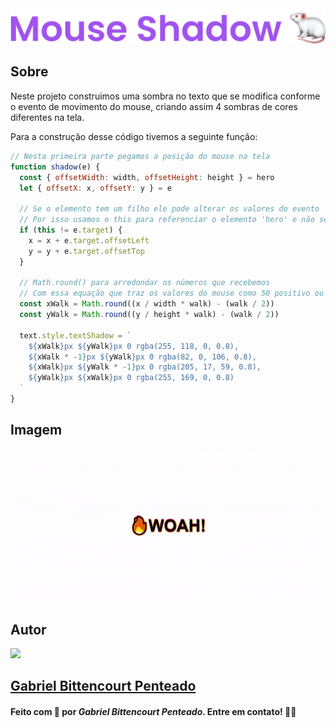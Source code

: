 <div align="center">
  <img src=".github/../../.github/Day15-img/title-day15.svg">
</div>

## Sobre
Neste projeto construimos uma sombra no texto que se modifica conforme o evento de movimento do mouse, criando assim 4 sombras de cores diferentes na tela.

Para a construção desse código tivemos a seguinte função:
```javascript
// Nesta primeira parte pegamos a posição do mouse na tela
function shadow(e) {
  const { offsetWidth: width, offsetHeight: height } = hero
  let { offsetX: x, offsetY: y } = e

  // Se o elemento tem um filho ele pode alterar os valores do evento
  // Por isso usamos o this para referenciar o elemento 'hero' e não seu filho
  if (this != e.target) {
    x = x + e.target.offsetLeft
    y = y + e.target.offsetTop
  }

  // Math.round() para arredondar os números que recebemos
  // Com essa equação que traz os valores do mouse como 50 positivo ou -50 negativo
  const xWalk = Math.round((x / width * walk) - (walk / 2))
  const yWalk = Math.round((y / height * walk) - (walk / 2))

  text.style.textShadow = `
    ${xWalk}px ${yWalk}px 0 rgba(255, 118, 0, 0.8),
    ${xWalk * -1}px ${yWalk}px 0 rgba(82, 0, 106, 0.8),
    ${xWalk}px ${yWalk * -1}px 0 rgba(205, 17, 59, 0.8),
    ${yWalk}px ${xWalk}px 0 rgba(255, 169, 0, 0.8)
  `
}
```

## Imagem
<div align="center">
  <img src=".github/../../.github/Day15-img/day15.gif" width="800">
</div>

## Autor
<img src="https://unavatar.now.sh/github/gabrlcj" width="175" />

## [Gabriel Bittencourt Penteado](https://www.linkedin.com/in/gabriel-bittencourt-penteado/)

#### Feito com 🤎 por *Gabriel Bittencourt Penteado*. Entre em contato! 👋🏽